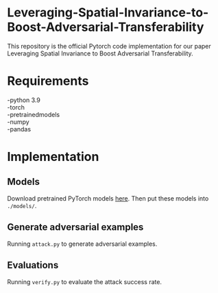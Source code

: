 # Leveraging-Spatial-Invariance-to-Boost-Adversarial-Transferability
This repository is the official Pytorch code implementation for our paper Leveraging Spatial Invariance to Boost Adversarial Transferability.

# Requirements
-python 3.9  
-torch  
-pretrainedmodels  
-numpy  
-pandas  

# Implementation

## Models
Download pretrained PyTorch models [here](https://github.com/ylhz/tf_to_pytorch_model). Then put these models into `./models/`.

## Generate adversarial examples
Running `attack.py` to generate adversarial examples.

## Evaluations
Running `verify.py` to evaluate the attack success rate.

